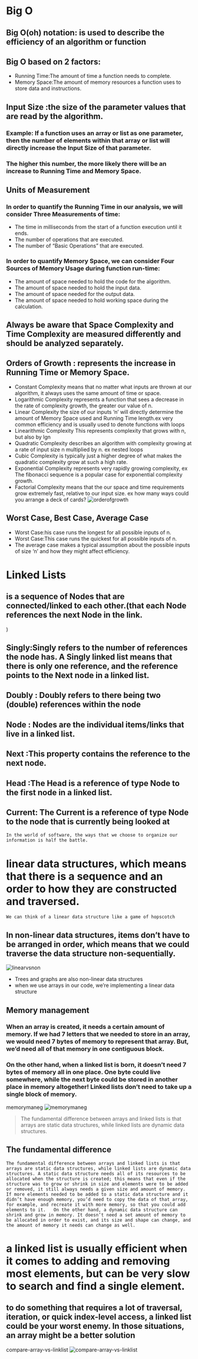 # Big O

## Big O(oh) notation: is used to describe the efficiency of an algorithm or function
## Big O based on 2 factors:
- Running Time:The amount of time a function needs to complete.
- Memory Space:The amount of memory resources a function uses to store data and instructions.


## Input Size :the size of the parameter values that are read by the algorithm.
### Example: If a function uses an array or list as one parameter, then the number of elements within that array or list will directly increase the Input Size of that parameter.
### The higher this number, the more likely there will be an increase to Running Time and Memory Space.
## Units of Measurement

### In order to quantify the Running Time in our analysis, we will consider Three Measurements of time:
- The time in milliseconds from the start of a function execution until it ends.
- The number of operations that are executed.
- The number of “Basic Operations” that are executed.
### In order to quantify Memory Space, we can consider Four Sources of Memory Usage during function run-time:

- The amount of space needed to hold the code for the algorithm.
- The amount of space needed to hold the input data.
- The amount of space needed for the output data.
- The amount of space needed to hold working space during the calculation.

## Always be aware that Space Complexity and Time Complexity are measured differently and should be analyzed separately.

## Orders of Growth : represents the increase in Running Time or Memory Space.
- Constant Complexity means that no matter what inputs are thrown at our algorithm, it always uses the same amount of time or space.
- Logarithmic Complexity represents a function that sees a decrease in the rate of complexity growth, the greater our value of n.
- Linear Complexity  the size of our inputs ‘n’ will directly determine the amount of Memory Space used and Running Time length.ex very common efficiency and is usually used to denote functions with loops
- Linearithmic Complexity This represents complexity that grows with n, but also by lgn 
- Quadratic Complexity describes an algorithm with complexity growing at a rate of input size n multiplied by n. ex nested loops
- Cubic Complexity  is typically just a higher degree of what makes the quadratic complexity grow at such a high rate. 
- Exponential Complexity represents very rapidly growing complexity, ex The fibonacci sequence is a popular case for exponential complexity growth.
- Factorial Complexity  means that the our space and time requirements grow extremely fast, relative to our input size. ex how many ways could you arrange a deck of cards?
![orderofgrowth](orderofgrowth.PNG)
## Worst Case, Best Case, Average Case
- Worst Case:his case runs the longest for all possible inputs of n.
- Worst Case:This case runs the quickest for all possible inputs of n.
- The average case makes a typical assumption about the possible inputs of size ‘n’ and how they might affect efficiency. 


# Linked Lists
## is a sequence of Nodes that are connected/linked to each other.(that each Node references the next Node in the link.
)

## Singly:Singly refers to the number of references the node has. A Singly linked list means that there is only one reference, and the reference points to the Next node in a linked list.
## Doubly : Doubly refers to there being two (double) references within the node
## Node : Nodes are the individual items/links that live in a linked list.
## Next :This property contains the reference to the next node.
## Head :The Head is a reference of type Node to the first node in a linked list.
## Current: The Current is a reference of type Node to the node that is currently being looked at

`In the world of software, the ways that we choose to organize our information is half the battle.`
# linear data structures, which means that there is a sequence and an order to how they are constructed and traversed.
`We can think of a linear data structure like a game of hopscotch`

##  In non-linear data structures, items don’t have to be arranged in order, which means that we could traverse the data structure non-sequentially.
![linearvsnon](linearvsnon.PNG)
- Trees and graphs are also non-linear data structures
- when we use arrays in our code, we’re implementing a linear data structure
## Memory management
### When an array is created, it needs a certain amount of memory. If we had 7 letters that we needed to store in an array, we would need 7 bytes of memory to represent that array. But, we’d need all of that memory in one contiguous block.
### On the other hand, when a linked list is born, it doesn’t need 7 bytes of memory all in one place. One byte could live somewhere, while the next byte could be stored in another place in memory altogether! Linked lists don’t need to take up a single block of memory.
memorymaneg
![memorymaneg](memorymaneg.PNG)
> The fundamental difference between arrays and linked lists is that arrays are static data structures, while linked lists are dynamic data structures.
## The fundamental difference
`The fundamental difference between arrays and linked lists is that arrays are static data structures, while linked lists are dynamic data structures. A static data structure needs all of its resources to be allocated when the structure is created; this means that even if the structure was to grow or shrink in size and elements were to be added or removed, it still always needs a given size and amount of memory. If more elements needed to be added to a static data structure and it didn’t have enough memory, you’d need to copy the data of that array, for example, and recreate it with more memory, so that you could add elements to it.   On the other hand, a dynamic data structure can shrink and grow in memory. It doesn’t need a set amount of memory to be allocated in order to exist, and its size and shape can change, and the amount of memory it needs can change as well.`

# a linked list is usually efficient when it comes to adding and removing most elements, but can be very slow to search and find a single element.
## to do something that requires a lot of traversal, iteration, or quick index-level access, a linked list could be your worst enemy. In those situations, an array might be a better solution
compare-array-vs-linklist
![compare-array-vs-linklist](compare-array-vs-linklist.PNG)